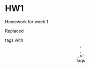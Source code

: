 # HW1
Homework for week 1

Replaced <div> tags with <header>, <footer>, <section>, or <article> tags